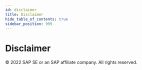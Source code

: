 ```yaml
---
id: disclaimer
title: Disclaimer
hide_table_of_contents: true
sidebar_position: 999
---
```


# Disclaimer

© 2022 SAP SE or an SAP affiliate company. All rights reserved.

